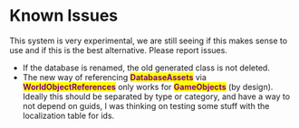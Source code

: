 # Known Issues

This system is very experimental, we are still seeing if this makes sense to use and if this is the best alternative. Please report issues.

* If the database is renamed, the old generated class is not deleted.
* The new way of referencing <mark style="color:purple;">**DatabaseAssets**</mark> via <mark style="color:purple;">**WorldObjectReferences**</mark> only works for <mark style="color:purple;">**GameObjects**</mark> (by design). Ideally this should be separated by type or category, and have a way to not depend on guids, I was thinking on testing some stuff with the localization table for ids.



